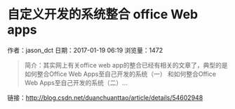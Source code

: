 # 自定义开发的系统整合 office Web apps
作者：jason_dct
日期：2017-01-19 06:19
浏览量：1472
> 简介：其实网上有关office web app的整合已经有相关的文章了，典型的是如何整合Office Web Apps至自己开发的系统（一） 和如何整合Office
 Web Apps至自己开发的系统（二）...

 链接：http://blog.csdn.net/duanchuanttao/article/details/54602948
